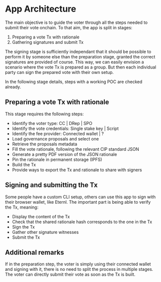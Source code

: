 # App Architecture

The main objective is to guide the voter through all the steps needed to submit their vote onchain.
To that aim, the app is split in stages:

1. Preparing a vote Tx with rationale
2. Gathering signatures and submit Tx

The signing stage is sufficiently independant that it should be possible to perform it by someone else than the preparation stage, granted the correct signatures are provided of course.
This way, we can easily envision a scenario where the vote Tx is prepared as a group.
But then each individual party can sign the prepared vote with their own setup.

In the following stage details, steps with a working POC are checked already.

## Preparing a vote Tx with rationale

This stage requires the following steps:

- Identify the voter type: CC | DRep | SPO
- Identify the vote credentials: Single stake key | Script
- Identify the fee provider: Connected wallet | ?
- Load governance proposals and select one
- Retrieve the proposals metadata
- Fill the vote rationale, following the relevant CIP standard JSON
- Generate a pretty PDF version of the JSON rationale
- Pin the rationale in permanent storage (IPFS)
- Build the Tx
- Provide ways to export the Tx and rationale to share with signers

## Signing and submitting the Tx

Some people have a custom CLI setup, others can use this app to sign with their browser wallet, like Eternl.
The important part is being able to verify the Tx, meaning:

- Display the content of the Tx
- Check that the shared rationale hash corresponds to the one in the Tx
- Sign the Tx
- Gather other signature witnesses
- Submit the Tx

## Additional remarks

If in the preparation step, the voter is simply using their connected wallet and signing with it, there is no need to split the process in multiple stages.
The voter can directly submit their vote as soon as the Tx is built.
